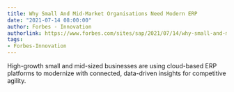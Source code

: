 ```yaml
---
title: Why Small And Mid-Market Organisations Need Modern ERP
date: "2021-07-14 08:00:00"
author: Forbes - Innovation
authorlink: https://www.forbes.com/sites/sap/2021/07/14/why-small-and-mid-market-organisations-need-modern-erp/
tags:
- Forbes-Innovation
---
```

High-growth small and mid-sized businesses are using cloud-based ERP platforms to modernize with connected, data-driven insights for competitive agility.